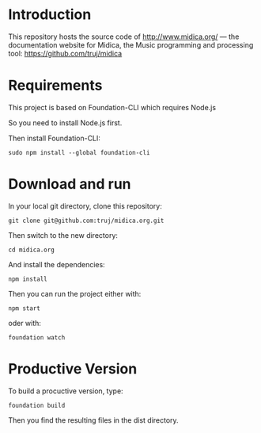 # Introduction

This repository hosts the source code of http://www.midica.org/ &mdash; the documentation website for Midica, the Music programming and processing tool:
https://github.com/truj/midica

# Requirements

This project is based on Foundation-CLI which requires Node.js

So you need to install Node.js first.

Then install Foundation-CLI:

`sudo npm install --global foundation-cli`

# Download and run

In your local git directory, clone this repository:

`git clone git@github.com:truj/midica.org.git`

Then switch to the new directory:

`cd midica.org`

And install the dependencies:

`npm install`

Then you can run the project either with:

`npm start`

oder with:

`foundation watch`

# Productive Version

To build a procuctive version, type:

`foundation build`

Then you find the resulting files in the dist directory.